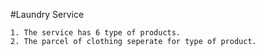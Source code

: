 #Laundry Service

```
1. The service has 6 type of products.
2. The parcel of clothing seperate for type of product.
```
